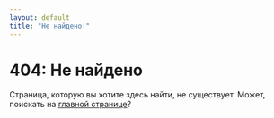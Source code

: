 ```yaml
---
layout: default
title: "Не найдено!"
---
```

# 404: Не найдено

Страница, которую вы хотите здесь найти, не существует. Может, поискать на [главной странице](https://cubeside.online)?